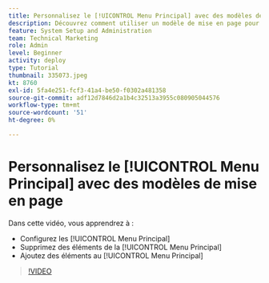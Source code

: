 ```yaml
---
title: Personnalisez le [!UICONTROL Menu Principal] avec des modèles de mise en page
description: Découvrez comment utiliser un modèle de mise en page pour personnaliser le [!UICONTROL Menu Principal].
feature: System Setup and Administration
team: Technical Marketing
role: Admin
level: Beginner
activity: deploy
type: Tutorial
thumbnail: 335073.jpeg
kt: 8760
exl-id: 5fa4e251-fcf3-41a4-be50-f0302a481358
source-git-commit: adf12d7846d2a1b4c32513a3955c080905044576
workflow-type: tm+mt
source-wordcount: '51'
ht-degree: 0%

---
```


# Personnalisez le [!UICONTROL Menu Principal] avec des modèles de mise en page

Dans cette vidéo, vous apprendrez à :

* Configurez les [!UICONTROL Menu Principal]
* Supprimez des éléments de la [!UICONTROL Menu Principal]
* Ajoutez des éléments au [!UICONTROL Menu Principal]


>[!VIDEO](https://video.tv.adobe.com/v/335073/?quality=12)
